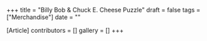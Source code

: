 +++
title = "Billy Bob & Chuck E. Cheese Puzzle"
draft = false
tags = ["Merchandise"]
date = ""

[Article]
contributors = []
gallery = []
+++